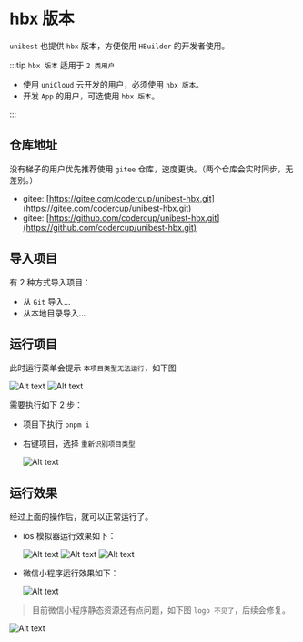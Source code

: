 # hbx 版本

`unibest` 也提供 `hbx` 版本，方便使用 `HBuilder` 的开发者使用。

:::tip
`hbx 版本` 适用于 `2 类用户`

- 使用 `uniCloud` 云开发的用户，必须使用 `hbx 版本`。
- 开发 `App` 的用户，可选使用 `hbx 版本`。

:::

## 仓库地址

没有梯子的用户优先推荐使用 `gitee` 仓库，速度更快。（两个仓库会实时同步，无差别。）

- gitee: [https://gitee.com/codercup/unibest-hbx.git](https://gitee.com/codercup/unibest-hbx.git)
- gitee: [https://github.com/codercup/unibest-hbx.git](https://github.com/codercup/unibest-hbx.git)

## 导入项目

有 2 种方式导入项目：

- 从 `Git` 导入...
- 从本地目录导入...

## 运行项目

此时运行菜单会提示 `本项目类型无法运行`，如下图

![Alt text](image-4.png)
![Alt text](image-5.png)

需要执行如下 2 步：

- 项目下执行 `pnpm i`
- 右键项目，选择 `重新识别项目类型`

  ![Alt text](image-6.png)

## 运行效果

经过上面的操作后，就可以正常运行了。

- ios 模拟器运行效果如下：

  ![Alt text](image-7.png)
  ![Alt text](image-8.png)
  ![Alt text](image-9.png)

- 微信小程序运行效果如下：

  ![Alt text](image-10.png)

> 目前微信小程序静态资源还有点问题，如下图 `logo 不见了`，后续会修复。

![Alt text](image-12.png)
